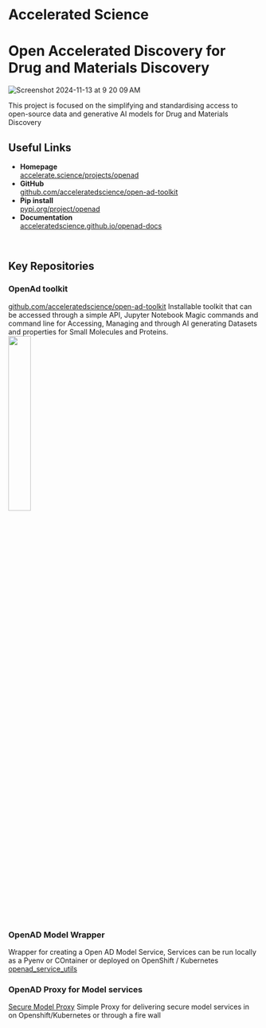 # Accelerated Science 
# Open Accelerated Discovery for Drug and Materials Discovery

![Screenshot 2024-11-13 at 9 20 09 AM](https://github.com/user-attachments/assets/684f090b-92a8-41a0-a805-5fd38204d5f4)

This project is focused on the simplifying and standardising access to open-source data and generative AI models for Drug and Materials Discovery

## Useful Links
- **Homepage**<br>
  [accelerate.science/projects/openad](https://accelerate.science/projects/openad)
- **GitHub**<br>
  [github.com/acceleratedscience/open-ad-toolkit](https://github.com/acceleratedscience/open-ad-toolkit)
- **Pip install**<br>
  [pypi.org/project/openad](https://pypi.org/project/openad)
- **Documentation**<br>
  [acceleratedscience.github.io/openad-docs](https://acceleratedscience.github.io/openad-docs)
<br>

## Key Repositories
  ### OpenAd toolkit
  [github.com/acceleratedscience/open-ad-toolkit](https://github.com/acceleratedscience/open-ad-toolkit)
  Installable toolkit that can be accessed through a simple API, Jupyter Notebook Magic commands and command line for Accessing, Managing and through AI generating Datasets and properties for Small Molecules and Proteins. 
<br> <img src="https://github.com/user-attachments/assets/226d5a39-5098-4d8f-bcb9-7990e0277edc" width="30%" height="30%" >

  ### OpenAD Model Wrapper
  Wrapper for creating a Open AD Model Service, Services can be run locally as a Pyenv or COntainer or deployed on OpenShift / Kubernetes
  [openad_service_utils](https://github.com/acceleratedscience/openad_service_utils)

  ### OpenAD Proxy for Model services
  [Secure Model Proxy](https://github.com/acceleratedscience/guardian)
  Simple Proxy for delivering secure model services in on Openshift/Kubernetes or through a fire wall 


